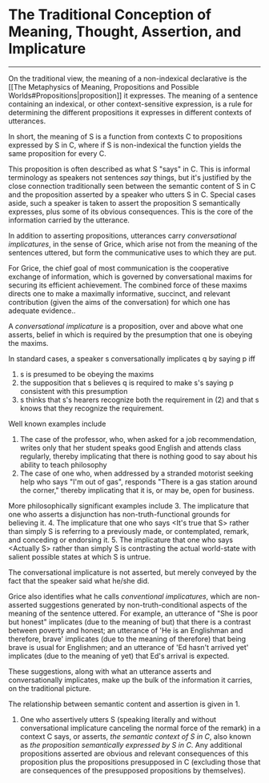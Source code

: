 # The Traditional Conception of Meaning, Thought, Assertion, and Implicature
---
On the traditional view, the meaning of a non-indexical declarative is the [[The Metaphysics of Meaning, Propositions and Possible Worlds#Propositions|proposition]] it expresses. The meaning of a sentence containing an indexical, or other context-sensitive expression, is a rule for determining the different propositions it expresses in different contexts of utterances.

In short, the meaning of S is a function from contexts C to propositions expressed by S in C, where if S is non-indexical the function yields the same proposition for every C.

This proposition is often described as what S "says" in C. This is informal terminology as speakers not sentences *say* things, but it's justified by the close connection traditionally seen between the semantic content of S in C and the proposition asserted by a speaker who utters S in C. Special cases aside, such a speaker is taken to assert the proposition S semantically expresses, plus some of its obvious consequences. This is the core of the information carried by the utterance.

In addition to asserting propositions, utterances carry *conversational implicatures*, in the sense of Grice, which arise not from the meaning of the sentences uttered, but form the communicative uses to which they are put.

For Grice, the chief goal of most communication is the cooperative exchange of information, which is governed by conversational maxims for securing its efficient achievement. The combined force of these maxims directs one to make a maximally informative, succinct, and relevant contribution (given the aims of the conversation) for which one has adequate evidence..

A *conversational implicature* is a proposition, over and above what one asserts, belief in which is required by the presumption that one is obeying the maxims.

In standard cases, a speaker s conversationally implicates q by saying p iff
1. s is presumed to be obeying the maxims
2. the supposition that s believes q is required to make s's saying p consistent with this presumption
3. s thinks that s's hearers recognize both the requirement in (2) and that s knows that they recognize the requirement.


Well known examples include
1. The case of the professor, who, when asked for a job recommendation, writes only that her student speaks good English and attends class regularly, thereby implicating that there is nothing good to say about his ability to teach philosophy
2. The case of one who, when addressed by a stranded motorist seeking help who says "I'm out of gas", responds "There is a gas station around the corner," thereby implicating that it is, or may be, open for business.

More philosophically significant examples include
3. The implicature that one who asserts a disjunction has non-truth-functional grounds for believing it.
4. The implicature that one who says <It's true that S\> rather than simply S is referring to a previously made, or contemplated, remark, and conceding or endorsing it. 
5. The implicature that one who says <Actually S\> rather than simply S is contrasting the actual world-state with salient possible states at which S is untrue.

The conversational implicature is not asserted, but merely conveyed by the fact that the speaker said what he/she did.

Grice also identifies what he calls *conventional implicatures*, which are non-asserted suggestions generated by non-truth-conditional aspects of the meaning of the sentence uttered. For example, an utterance of "She is poor but honest" implicates (due to the meaning of but) that there is a contrast between poverty and honest; an utterance of 'He is an Englishman and therefore, brave' implicates (due to the meaning of therefore) that being brave is usual for Englishmen; and an utterance of 'Ed hasn't arrived yet' implicates (due to the meaning of yet) that Ed's arrival is expected.

These suggestions, along with what an utterance asserts and conversationally implicates, make up the bulk of the information it carries, on the traditional picture.

The relationship between semantic content and assertion is given in 1.
1. One who assertively utters S (speaking literally and without conversational implicature canceling the normal force of the remark) in a context C says, or asserts, *the semantic context of S in C*, also known as *the proposition semantically expressed by S in C*. Any additional propositions asserted are obvious and relevant consequences of this proposition plus the propositions presupposed in C (excluding those that are consequences of the presupposed propositions by themselves).